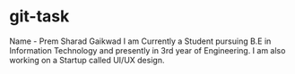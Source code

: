 # git-task
Name - Prem Sharad Gaikwad
I am Currently a Student pursuing B.E in Information Technology and presently in 3rd year of Engineering. I am also working on a Startup called UI/UX design.